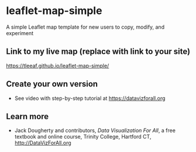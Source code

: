 # leaflet-map-simple
A simple Leaflet map template for new users to copy, modify, and experiment

## Link to my live map (replace with link to your site)

https://tleeaf.github.io/leaflet-map-simple/

## Create your own version
- See video with step-by-step tutorial at https://datavizforall.org

## Learn more
- Jack Dougherty and contributors, *Data Visualization For All*, a free textbook and online course, Trinity College, Hartford CT, http://DataVizForAll.org
